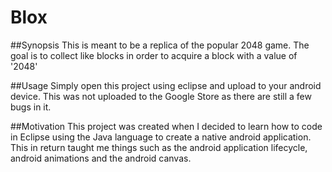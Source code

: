 # Blox
##Synopsis
This is meant to be a replica of the popular 2048 game. The goal is to collect like blocks in order to acquire a block with a value of '2048'

##Usage
Simply open this project using eclipse and upload to your android device. This was not uploaded to the Google Store as there are still a few bugs in it.

##Motivation
This project was created when I decided to learn how to code in Eclipse using the Java language to create a native android application. This in return taught me things such as the android application lifecycle, android animations and the android canvas.

